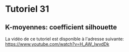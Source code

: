 # Tutoriel 31
## K-moyennes: coefficient silhouette

La vidéo de ce tutoriel est disponible à l'adresse suivante: https://www.youtube.com/watch?v=H_AW_lwvdDk

